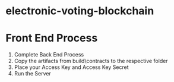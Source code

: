 # electronic-voting-blockchain

# Front End Process

1. Complete Back End Process
2. Copy the artifacts from build\contracts to the respective folder
3. Place your Access Key and Access Key Secret
4. Run the Server

